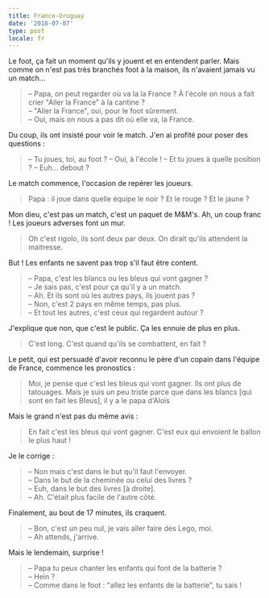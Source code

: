 ```yaml
---
title: France-Uruguay
date: '2018-07-07'
type: post
locale: fr
---
```


Le foot, ça fait un moment qu'ils y jouent et en entendent parler. Mais comme on n'est pas très branchés foot à la maison, ils n'avaient jamais vu un match…

<!-- more -->

> – Papa, on peut regarder où va la la France ? À l'école on nous a fait crier "Aller la France" à la cantine ?  
> – "Aller la France", oui, pour le foot sûrement.  
> – Oui, mais on nous a pas dit où elle va, la France.

Du coup, ils ont insisté pour voir le match. J'en ai profité pour poser des questions :

> – Tu joues, toi, au foot ?
> – Oui, à l'école !
> – Et tu joues à quelle position ?
> – Euh… debout ?

Le match commence, l'occasion de repérer les joueurs.

> Papa : il joue dans quelle équipe le noir ? Et le rouge ? Et le jaune ?

Mon dieu, c'est pas un match, c'est un paquet de M&M's. Ah, un coup franc ! Les joueurs adverses font un mur.

> Oh c'est rigolo, ils sont deux par deux. On dirait qu'ils attendent la maitresse.

But ! Les enfants ne savent pas trop s'il faut être content.

> – Papa, c'est les blancs ou les bleus qui vont gagner ?  
> – Je sais pas, c'est pour ça qu'il y a un match.  
> – Ah. Et ils sont où les autres pays, ils jouent pas ?  
> – Non, c'est 2 pays en même temps, pas plus.  
> – Et tout les autres, c'est ceux qui regardent autour ?

J'explique que non, que c'est le public. Ça les ennuie de plus en plus.

> C'est long. C'est quand qu'ils se combattent, en fait ?

Le petit, qui est persuadé d'avoir reconnu le père d'un copain dans l'équipe de France, commence les pronostics :

> Moi, je pense que c'est les bleus qui vont gagner. Ils ont plus de tatouages. Mais je suis un peu triste parce que dans les blancs [qui sont en fait les Bleus], il y a le papa d'Aloïs

Mais le grand n'est pas du même avis :

> En fait c'est les bleus qui vont gagner. C'est eux qui envoient le ballon le plus haut !

Je le corrige :

> – Non mais c'est dans le but qu'il faut l'envoyer.  
> – Dans le but de la cheminée ou celui des livres ?  
> – Euh, dans le but des livres [à droite].  
> – Ah. C'était plus facile de l'autre côté.

Finalement, au bout de 17 minutes, ils craquent.

> – Bon, c'est un peu nul, je vais aller faire des Lego, moi.  
> – Ah attends, j'arrive.

Mais le lendemain, surprise !

> – Papa tu peux chanter les enfants qui font de la batterie ?  
> – Hein ?  
> – Comme dans le foot : "allez les enfants de la batterie", tu sais !